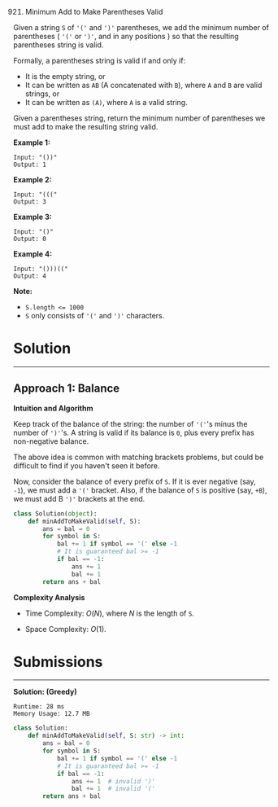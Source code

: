 921. Minimum Add to Make Parentheses Valid

Given a string `S` of `'('` and `')'` parentheses, we add the minimum number of parentheses ( `'('` or `')'`, and in any positions ) so that the resulting parentheses string is valid.

Formally, a parentheses string is valid if and only if:

* It is the empty string, or
* It can be written as `AB` (A concatenated with `B`), where `A` and `B` are valid strings, or
* It can be written as `(A)`, where `A` is a valid string.

Given a parentheses string, return the minimum number of parentheses we must add to make the resulting string valid.

 

**Example 1:**
```
Input: "())"
Output: 1
```

**Example 2:**
```
Input: "((("
Output: 3
```

**Example 3:**
```
Input: "()"
Output: 0
```

**Example 4:**
```
Input: "()))(("
Output: 4
```

**Note:**

* `S.length <= 1000`
* `S` only consists of `'('` and `')'` characters.

# Solution
---
## Approach 1: Balance
**Intuition and Algorithm**

Keep track of the balance of the string: the number of `'('`'s minus the number of `')'`'s. A string is valid if its balance is `0`, plus every prefix has non-negative balance.

The above idea is common with matching brackets problems, but could be difficult to find if you haven't seen it before.

Now, consider the balance of every prefix of `S`. If it is ever negative (say, `-1`), we must add a `'('` bracket. Also, if the balance of `S` is positive (say, `+B`), we must add B `')'` brackets at the end.

```python
class Solution(object):
    def minAddToMakeValid(self, S):
        ans = bal = 0
        for symbol in S:
            bal += 1 if symbol == '(' else -1
            # It is guaranteed bal >= -1
            if bal == -1:
                ans += 1
                bal += 1
        return ans + bal
```

**Complexity Analysis**

* Time Complexity: $O(N)$, where $N$ is the length of `S`.

* Space Complexity: $O(1)$.

# Submissions
---
**Solution: (Greedy)**
```
Runtime: 28 ms
Memory Usage: 12.7 MB
```
```python
class Solution:
    def minAddToMakeValid(self, S: str) -> int:
        ans = bal = 0
        for symbol in S:
            bal += 1 if symbol == '(' else -1
            # It is guaranteed bal >= -1
            if bal == -1:
                ans += 1  # invalid ')'
                bal += 1  # invalid '('
        return ans + bal
```